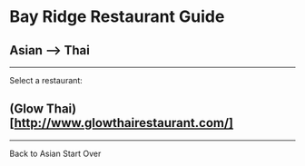 # Bay Ridge Restaurant Guide
## Asian --> Thai
---
Select a restaurant:
## (Glow Thai)[http://www.glowthairestaurant.com/]
---
Back to Asian
Start Over
